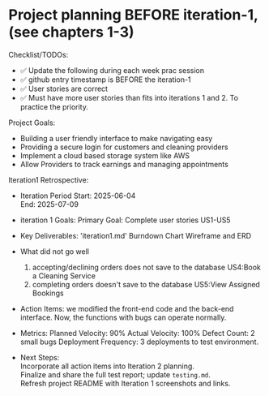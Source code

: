 # Project planning BEFORE iteration-1, (see chapters 1-3)
Checklist/TODOs: 
* ✅ Update the following during each week prac session
* ✅ github entry timestamp is BEFORE the iteration-1
* ✅ User stories are correct
* ✅ Must have more user stories than fits into iterations 1 and 2. To practice the priority.


Project Goals:
* Building a user friendly interface to make navigating easy
* Providing a secure login for customers and cleaning providers
* Implement a cloud based storage system like AWS
* Allow Providers to track earnings and managing appointments

lteration1 Retrospective: 

* Iteration Period
	Start: 2025-06-04  
	End:   2025-07-09 

* iteration 1 Goals:
	Primary Goal: Complete user stories US1-US5

* Key  Deliverables:
	'iteration1.md'
	Burndown Chart
	Wireframe and ERD

* What did not go well 
	1. accepting/declining orders does not save to the database US4:Book a Cleaning Service
	2. completing orders doesn't save to the database US5:View Assigned Bookings

* Action Items:
	we modified the front-end code and the back-end interface. Now, the functions with bugs can operate normally. 

* Metrics:
	Planned Velocity: 90%
	Actual Velocity: 100%
	Defect Count: 2 small bugs 
	Deployment Frequency: 3 deployments to test environment.

* Next Steps:  
	Incorporate all action items into Iteration 2 planning.  
	Finalize and share the full test report; update `testing.md`.  
	Refresh project README with Iteration 1 screenshots and links.  
